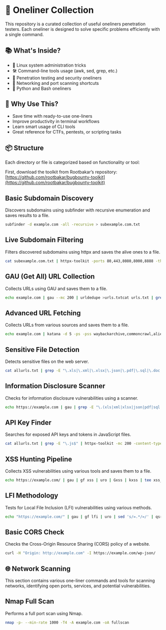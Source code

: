 # 🔧 Oneliner Collection

This repository is a curated collection of useful oneliners penetration testers. Each oneliner is designed to solve specific problems efficiently with a single command.

## 📚 What's Inside?

- 🐧 Linux system administration tricks  
- 🛠️ Command-line tools usage (awk, sed, grep, etc.)  
- 🧪 Penetration testing and security oneliners  
- 📡 Networking and port scanning shortcuts  
- 🐍 Python and Bash oneliners   

## 🚀 Why Use This?

- Save time with ready-to-use one-liners  
- Improve productivity in terminal workflows  
- Learn smart usage of CLI tools  
- Great reference for CTFs, pentests, or scripting tasks  

## 📦 Structure

Each directory or file is categorized based on functionality or tool:

First, download the toolkit from Rootbakar’s repository: [https://github.com/rootbakar/bugbounty-toolkit](https://github.com/rootbakar/bugbounty-toolkit)

## Basic Subdomain Discovery
Discovers subdomains using subfinder with recursive enumeration and saves results to a file.
```bash
subfinder -d example.com -all -recursive > subexample.com.txt
```
## Live Subdomain Filtering
Filters discovered subdomains using httpx and saves the alive ones to a file.
```bash
cat subexample.com.txt | httpx-toolkit -ports 80,443,8080,8000,8888 -threads 200 > subexample.coms_alive.txt
```
## GAU (Get All) URL Collection
Collects URLs using GAU and saves them to a file.
```bash
echo example.com | gau --mc 200 | urldedupe >urls.txtcat urls.txt | grep -E ".php|.asp|.aspx|.jspx|.jsp" | grep '=' | sort > output.txtcat output.txt | sed 's/=.*/=/' >final.txt
```
## Advanced URL Fetching
Collects URLs from various sources and saves them to a file.
```bash
echo example.com | katana -d 5 -ps -pss waybackarchive,commoncrawl,alienvault -f qurl | urldedupe >output.txtkatana -u https://example.com -d 5 | grep '=' | urldedupe | anew output.txtcat output.txt | sed 's/=.*/=/' >final.txt
```
## Sensitive File Detection
Detects sensitive files on the web server.
```bash
cat allurls.txt | grep -E "\.xls|\.xml|\.xlsx|\.json|\.pdf|\.sql|\.doc|\.docx|\.pptx|\.txt|\.zip|\.tar\.gz|\.tgz|\.bak|\.7z|\.rar|\.log|\.cache|\.secret|\.db|\.backup|\.yml|\.gz|\.config|\.csv|\.yaml|\.md|\.md5"
```
## Information Disclosure Scanner
Checks for information disclosure vulnerabilities using a scanner.
```bash
echo https://example.com | gau | grep -E "\.(xls|xml|xlsx|json|pdf|sql|doc|docx|pptx|txt|zip|tar\.gz|tgz|bak|7z|rar|log|cache|secret|db|backup|yml|gz|config|csv|yaml|md|md5|tar|xz|7zip|p12|pem|key|crt|csr|sh|pl|py|java|class|jar|war|ear|sqlitedb|sqlite3|dbf|db3|accdb|mdb|sqlcipher|gitignore|env|ini|conf|properties|plist|cfg)$"
```
## API Key Finder
Searches for exposed API keys and tokens in JavaScript files.
```bash
cat allurls.txt | grep -E "\.js$" | httpx-toolkit -mc 200 -content-type | grep -E "application/javascript|text/javascript" | cut -d' ' -f1 | xargs -I% curl -s % | grep -E "(API_KEY|api_key|apikey|secret|token|password)"
```
## XSS Hunting Pipeline
Collects XSS vulnerabilities using various tools and saves them to a file.
```bash
echo https://example.com/ | gau | gf xss | uro | Gxss | kxss | tee xss_output.txt
```
## LFI Methodology
Tests for Local File Inclusion (LFI) vulnerabilities using various methods.
```bash
echo "https://example.com/" | gau | gf lfi | uro | sed 's/=.*/=/' | qsreplace "FUZZ" | sort -u | xargs -I{} ffuf -u {} -w payloads/lfi.txt -c -mr "root:(x|\*|\$[^\:]*):0:0:" -v
```
## Basic CORS Check
Checks the Cross-Origin Resource Sharing (CORS) policy of a website.
```bash
curl -H "Origin: http://example.com" -I https://example.com/wp-json/
```

## 🌐 Network Scanning
This section contains various one-liner commands and tools for scanning networks, identifying open ports, services, and potential vulnerabilities.

## Nmap Full Scan
Performs a full port scan using Nmap.
```bash
nmap -p- --min-rate 1000 -T4 -A example.com -oA fullscan
```
